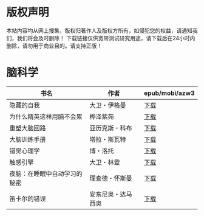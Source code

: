 # 版权声明

本站内容均从网上搜集，版权归著作人及版权方所有，如侵犯您的权益，请通知我们，我们将会及时删除！ 下载链接仅供宽带测试研究用途，请下载后在24小时内删除，请勿用于商业目的。请支持正版！

# 脑科学

| 书名 | 作者 | epub/mobi/azw3 |
| --- | --- | --- |
| 隐藏的自我 | 大卫・伊格曼 | [下载](https://url89.ctfile.com/f/31084289-1375500376-01a4ec?p=8866) |
| 为什么精英这样用脑不会累 | 桦泽紫苑 | [下载](https://url89.ctfile.com/f/31084289-1356988534-41fc99?p=8866) |
| 重塑大脑回路 | 亚历克斯・科布 | [下载](https://url89.ctfile.com/f/31084289-1357052773-076a3d?p=8866) |
| 大脑训练手册 | 塔拉・斯瓦特 | [下载](https://url89.ctfile.com/f/31084289-1357051024-e3c24d?p=8866) |
| 错觉心理学 | 博・洛托 | [下载](https://url89.ctfile.com/f/31084289-1357046674-506c48?p=8866) |
| 触感引擎 | 大卫・林登 | [下载](https://url89.ctfile.com/f/31084289-1357042108-97942a?p=8866) |
| 夜脑：在睡眠中自动学习的秘密 | 理查德・怀斯曼 | [下载](https://url89.ctfile.com/f/31084289-1357021975-75a947?p=8866) |
| 笛卡尔的错误 | 安东尼奥・达马西奥 | [下载](https://url89.ctfile.com/f/31084289-1357018066-8ad3a0?p=8866) |
